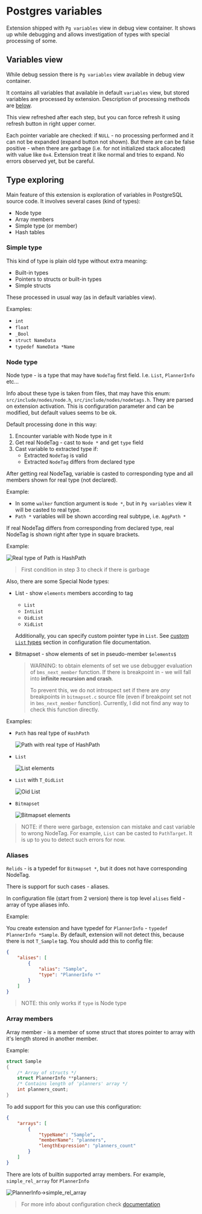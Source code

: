 # Postgres variables

Extension shipped with `Pg variables` view in debug view container.
It shows up while debugging and allows investigation of types
with special processing of some.

## Variables view

While debug session there is `Pg variables` view available in debug view container.

It contains all variables that available in default `variables` view, but
stored variables are processed by extension.
Description of processing methods are [below](#type-exploring).

This view refreshed after each step, but you can force refresh it using
refresh button in right upper corner.

Each pointer variable are checked: if `NULL` - no processing performed
and it can not be expanded (expand button not shown).
But there are can be false positive - when there are garbage (i.e. for
not initialized stack allocated) with value like `0x4`. Extension
treat it like normal and tries to expand. No errors observed yet,
but be careful.

## Type exploring

Main feature of this extension is exploration of variables in PostgreSQL source code. It involves several cases (kind of types):

- Node type
- Array members
- Simple type (or member)
- Hash tables

### Simple type

This kind of type is plain old type without extra meaning:

- Built-in types
- Pointers to structs or built-in types
- Simple structs

These processed in usual way (as in default variables view).

Examples:

- `int`
- `float`
- `_Bool`
- `struct NameData`
- `typedef NameData *Name`

### Node type

Node type - is a type that may have `NodeTag` first field. I.e. `List`, `PlannerInfo` etc...

Info about these type is taken from files, that may have this enum: `src/include/nodes/node.h`, `src/include/nodes/nodetags.h`.
They are parsed on extension activation.
This is configuration parameter and can be modified, but default
values seems to be ok.

Default processing done in this way:

1. Encounter variable with Node type in it
2. Get real NodeTag - cast to `Node *` and get `type` field
3. Cast variable to extracted type if:
   - Extracted `NodeTag` is valid
   - Extracted `NodeTag` differs from declared type

After getting real NodeTag, variable is casted to corresponding type and
all members shown for real type (not declared).

Example:

- In some `walker` function argument is `Node *`, but in `Pg variables` view
  it will be casted to real type.
- `Path *` variables will be shown according real subtype, i.e. `AggPath *`

If real NodeTag differs from corresponding from declared type, real NodeTag
is shown right after type in square brackets.

Example:

![Real type of Path is HashPath](../resources/tutorial_path_is_hashpath.png)

> First condition in step 3 to check if there is garbage

Also, there are some Special Node types:

- List - show `elements` members according to tag
  - `List`
  - `IntList`
  - `OidList`
  - `XidList`
  
  Additionally, you can specify custom pointer type in `List`. See [custom `List` types](./config_file.md#custom-list-types) section in configuration file documentation.

- Bitmapset - show elements of set in pseudo-member `$elements$`

    > WARNING: to obtain elements of set we use debugger evaluation of
    > `bms_next_member` function. If there is breakpoint in -
    > we will fall into **infinite recursion and crash**.
    >
    > To prevent this, we do not introspect set if there are *any*
    > breakpoints in `bitmapset.c` source file (even if breakpoint
    > set not in `bms_next_member` function).
    > Currently, I did not find any way to check this function directly.

Examples:

- `Path` has real type of `HashPath`

    ![Path with real type of HashPath](../resources/tutorial_path_hashpath.png)

- `List`

    ![List elements](../resources/tutorial_list_elements.png)

- `List` with `T_OidList`

    ![Oid List](../resources/tutorial_oid_list.png)

- `Bitmapset`

    ![Bitmapset elements](../resources/tutorial_bitmapset_elements.png)

> NOTE: if there were garbage, extension can mistake and cast variable to
> wrong NodeTag. For example, `List` can be casted to `PathTarget`.
> It is up to you to detect such errors for now.

### Aliases

`Relids` - is a typedef for `Bitmapset *`, but it does not have
corresponding NodeTag.

There is support for such cases - aliases.

In configuration file (start from 2 version) there is top level
`alises` field - array of type aliases info.

Example:

You create extension and have typedef for `PlannerInfo` -
`typedef PlannerInfo *Sample`. By default, extension will
not detect this, because there is not `T_Sample` tag.
You should add this to config file:

```json
{
    "alises": [
        {
            "alias": "Sample",
            "type": "PlannerInfo *"
        }
    ]
}
```

> NOTE: this only works if `type` is Node type

### Array members

Array member - is a member of some struct that stores pointer to array with it's length stored in another member.

Example:

```c
struct Sample
{
    /* Array of structs */
    struct PlannerInfo **planners;
    /* Contains length of 'planners' array */
    int planners_count;
}
```

To add support for this you can use this configuration:

```json
{
    "arrays": [
        {
            "typeName": "Sample",
            "memberName": "planners",
            "lengthExpression": "planners_count"
        }
    ]
}
```

There are lots of builtin supported array members. For example, `simple_rel_array` for `PlannerInfo`

![PlannerInfo->simple_rel_array](../resources/tutorial_array_sm.png)

> For more info about configuration check [documentation](config_file.md)
